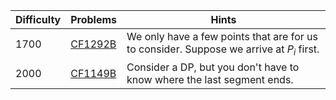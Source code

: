 | Difficulty | Problems | Hints |
| -------- | -------- | -------- |
| 1700 | [CF1292B](https://codeforces.com/problemset/problem/1292/B) | We only have a few points that are for us to consider. Suppose we arrive at $P_i$ first. |
| 2000 | [CF1149B](https://codeforces.com/problemset/problem/958/C2) | Consider a DP, but you don't have to know where the last segment ends. |